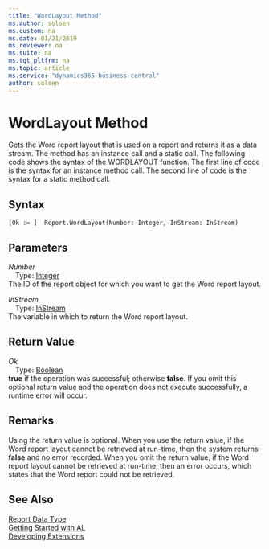 ```yaml
---
title: "WordLayout Method"
ms.author: solsen
ms.custom: na
ms.date: 01/21/2019
ms.reviewer: na
ms.suite: na
ms.tgt_pltfrm: na
ms.topic: article
ms.service: "dynamics365-business-central"
author: solsen
---
```

[//]: # (START>DO_NOT_EDIT)
[//]: # (IMPORTANT:Do not edit any of the content between here and the END>DO_NOT_EDIT.)
[//]: # (Any modifications should be made in the .xml files in the ModernDev repo.)
# WordLayout Method
Gets the Word report layout that is used on a report and returns it as a data stream. The method has an instance call and a static call. The following code shows the syntax of the WORDLAYOUT function. The first line of code is the syntax for an instance method call. The second line of code is the syntax for a static method call.

## Syntax
```
[Ok := ]  Report.WordLayout(Number: Integer, InStream: InStream)
```
## Parameters
*Number*  
&emsp;Type: [Integer](../integer/integer-data-type.md)  
The ID of the report object for which you want to get the Word report layout.
          
*InStream*  
&emsp;Type: [InStream](../instream/instream-data-type.md)  
The variable in which to return the Word report layout.  


## Return Value
*Ok*  
&emsp;Type: [Boolean](../boolean/boolean-data-type.md)  
**true** if the operation was successful; otherwise **false**.  If you omit this optional return value and the operation does not execute successfully, a runtime error will occur.    


[//]: # (IMPORTANT: END>DO_NOT_EDIT)

## Remarks  
 Using the return value is optional. When you use the return value, if the Word report layout cannot be retrieved at run-time, then the system returns **false** and no error recorded. When you omit the return value, if the Word report layout cannot be retrieved at run-time, then an error occurs, which states that the Word report could not be retrieved.  
  

## See Also
[Report Data Type](report-data-type.md)  
[Getting Started with AL](../../devenv-get-started.md)  
[Developing Extensions](../../devenv-dev-overview.md)